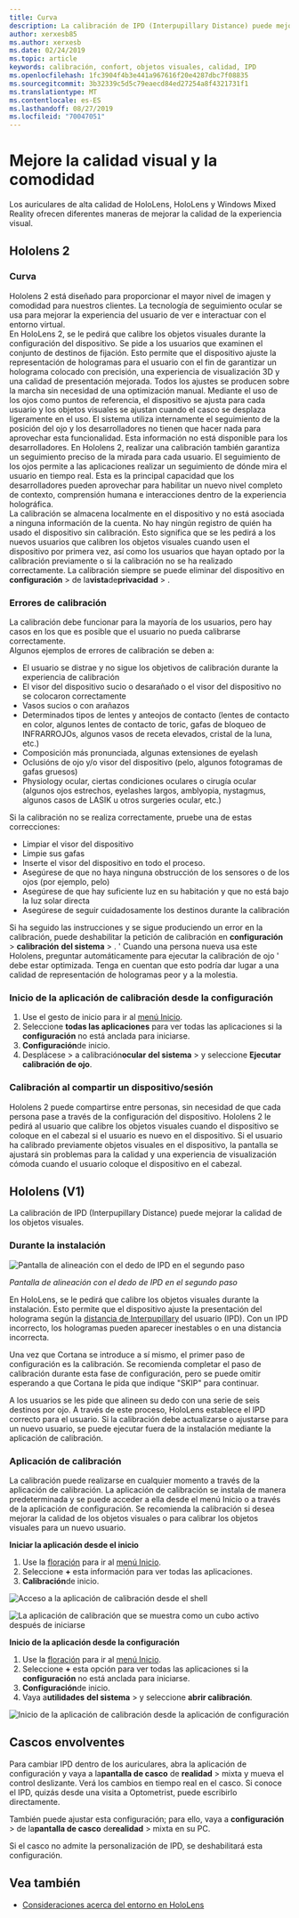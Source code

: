 ```yaml
---
title: Curva
description: La calibración de IPD (Interpupillary Distance) puede mejorar la calidad de los objetos visuales. Tanto HoloLens como Windows Mixed Reality con micrófonos que se incluyen en la realidad ofrecen maneras de personalizar IPD.
author: xerxesb85
ms.author: xerxesb
ms.date: 02/24/2019
ms.topic: article
keywords: calibración, confort, objetos visuales, calidad, IPD
ms.openlocfilehash: 1fc3904f4b3e441a967616f20e4287dbc7f08835
ms.sourcegitcommit: 3b32339c5d5c79eaecd84ed27254a8f4321731f1
ms.translationtype: MT
ms.contentlocale: es-ES
ms.lasthandoff: 08/27/2019
ms.locfileid: "70047051"
---
```

# <a name="improve-visual-quality-and-comfort"></a>Mejore la calidad visual y la comodidad
Los auriculares de alta calidad de HoloLens, HoloLens y Windows Mixed Reality ofrecen diferentes maneras de mejorar la calidad de la experiencia visual. 

## <a name="hololens-2"></a>Hololens 2

### <a name="calibration"></a>Curva

Hololens 2 está diseñado para proporcionar el mayor nivel de imagen y comodidad para nuestros clientes. La tecnología de seguimiento ocular se usa para mejorar la experiencia del usuario de ver e interactuar con el entorno virtual.  
En HoloLens 2, se le pedirá que calibre los objetos visuales durante la configuración del dispositivo. Se pide a los usuarios que examinen el conjunto de destinos de fijación. Esto permite que el dispositivo ajuste la representación de hologramas para el usuario con el fin de garantizar un holograma colocado con precisión, una experiencia de visualización 3D y una calidad de presentación mejorada. Todos los ajustes se producen sobre la marcha sin necesidad de una optimización manual. Mediante el uso de los ojos como puntos de referencia, el dispositivo se ajusta para cada usuario y los objetos visuales se ajustan cuando el casco se desplaza ligeramente en el uso. El sistema utiliza internamente el seguimiento de la posición del ojo y los desarrolladores no tienen que hacer nada para aprovechar esta funcionalidad. Esta información no está disponible para los desarrolladores. En Hololens 2, realizar una calibración también garantiza un seguimiento preciso de la mirada para cada usuario. El seguimiento de los ojos permite a las aplicaciones realizar un seguimiento de dónde mira el usuario en tiempo real. Esta es la principal capacidad que los desarrolladores pueden aprovechar para habilitar un nuevo nivel completo de contexto, comprensión humana e interacciones dentro de la experiencia holográfica.  
La calibración se almacena localmente en el dispositivo y no está asociada a ninguna información de la cuenta. No hay ningún registro de quién ha usado el dispositivo sin calibración. Esto significa que se les pedirá a los nuevos usuarios que calibren los objetos visuales cuando usen el dispositivo por primera vez, así como los usuarios que hayan optado por la calibración previamente o si la calibración no se ha realizado correctamente. La calibración siempre se puede eliminar del dispositivo en **configuración** > de la**vista**de**privacidad** > . 

### <a name="calibration-failures"></a>Errores de calibración

La calibración debe funcionar para la mayoría de los usuarios, pero hay casos en los que es posible que el usuario no pueda calibrarse correctamente.  
Algunos ejemplos de errores de calibración se deben a:
- El usuario se distrae y no sigue los objetivos de calibración durante la experiencia de calibración
- El visor del dispositivo sucio o desarañado o el visor del dispositivo no se colocaron correctamente 
- Vasos sucios o con arañazos
- Determinados tipos de lentes y anteojos de contacto (lentes de contacto en color, algunos lentes de contacto de toric, gafas de bloqueo de INFRARROJOs, algunos vasos de receta elevados, cristal de la luna, etc.)
- Composición más pronunciada, algunas extensiones de eyelash
- Oclusións de ojo y/o visor del dispositivo (pelo, algunos fotogramas de gafas gruesos)
- Physiology ocular, ciertas condiciones oculares o cirugía ocular (algunos ojos estrechos, eyelashes largos, amblyopia, nystagmus, algunos casos de LASIK u otros surgeries ocular, etc.)

Si la calibración no se realiza correctamente, pruebe una de estas correcciones: 
- Limpiar el visor del dispositivo
- Limpie sus gafas
- Inserte el visor del dispositivo en todo el proceso.
- Asegúrese de que no haya ninguna obstrucción de los sensores o de los ojos (por ejemplo, pelo) 
- Asegúrese de que hay suficiente luz en su habitación y que no está bajo la luz solar directa
- Asegúrese de seguir cuidadosamente los destinos durante la calibración

Si ha seguido las instrucciones y se sigue produciendo un error en la calibración, puede deshabilitar la petición de calibración en **configuración** > **calibración** **del sistema** > . ' Cuando una persona nueva usa este Hololens, preguntar automáticamente para ejecutar la calibración de ojo ' debe estar optimizada. Tenga en cuentan que esto podría dar lugar a una calidad de representación de hologramas peor y a la molestia.

### <a name="launching-the-calibration-app-from-settings"></a>Inicio de la aplicación de calibración desde la configuración
1. Use el gesto de inicio para ir al [menú Inicio](navigating-the-windows-mixed-reality-home.md#start-menu).
2. Seleccione **todas las aplicaciones** para ver todas las aplicaciones si la **configuración** no está anclada para iniciarse.
3. **Configuración**de inicio.
4. Desplácese > a calibración**ocular** **del sistema** > y seleccione **Ejecutar calibración de ojo**.

### <a name="calibration-when-sharing-a-devicesession"></a>Calibración al compartir un dispositivo/sesión

Hololens 2 puede compartirse entre personas, sin necesidad de que cada persona pase a través de la configuración del dispositivo. Hololens 2 le pedirá al usuario que calibre los objetos visuales cuando el dispositivo se coloque en el cabezal si el usuario es nuevo en el dispositivo. Si el usuario ha calibrado previamente objetos visuales en el dispositivo, la pantalla se ajustará sin problemas para la calidad y una experiencia de visualización cómoda cuando el usuario coloque el dispositivo en el cabezal. 


## <a name="hololens-v1"></a>Hololens (V1)

La calibración de IPD (Interpupillary Distance) puede mejorar la calidad de los objetos visuales.

### <a name="during-setup"></a>Durante la instalación

![Pantalla de alineación con el dedo de IPD en el segundo paso](images/ipd-finger-alignment-300px.jpg)<br>

*Pantalla de alineación con el dedo de IPD en el segundo paso*

En HoloLens, se le pedirá que calibre los objetos visuales durante la instalación. Esto permite que el dispositivo ajuste la presentación del holograma según la [distancia de Interpupillary](https://en.wikipedia.org/wiki/Interpupillary_distance) del usuario (IPD). Con un IPD incorrecto, los hologramas pueden aparecer inestables o en una distancia incorrecta.

Una vez que Cortana se introduce a sí mismo, el primer paso de configuración es la calibración. Se recomienda completar el paso de calibración durante esta fase de configuración, pero se puede omitir esperando a que Cortana le pida que indique "SKIP" para continuar.

A los usuarios se les pide que alineen su dedo con una serie de seis destinos por ojo. A través de este proceso, HoloLens establece el IPD correcto para el usuario. Si la calibración debe actualizarse o ajustarse para un nuevo usuario, se puede ejecutar fuera de la instalación mediante la aplicación de calibración.

### <a name="calibration-app"></a>Aplicación de calibración

La calibración puede realizarse en cualquier momento a través de la aplicación de calibración. La aplicación de calibración se instala de manera predeterminada y se puede acceder a ella desde el menú Inicio o a través de la aplicación de configuración. Se recomienda la calibración si desea mejorar la calidad de los objetos visuales o para calibrar los objetos visuales para un nuevo usuario.

**Iniciar la aplicación desde el inicio**
1. Use la [floración](gestures.md#bloom) para ir al [menú Inicio](navigating-the-windows-mixed-reality-home.md#start-menu).
2. Seleccione **+** esta información para ver todas las aplicaciones.
3. **Calibración**de inicio.

![Acceso a la aplicación de calibración desde el shell](images/calibration-shell.png)

![La aplicación de calibración que se muestra como un cubo activo después de iniciarse](images/calibration-livecube-200px.png)

**Inicio de la aplicación desde la configuración**
1. Use la [floración](gestures.md#bloom) para ir al [menú Inicio](navigating-the-windows-mixed-reality-home.md#start-menu).
2. Seleccione **+** esta opción para ver todas las aplicaciones si la **configuración** no está anclada para iniciarse.
3. **Configuración**de inicio.
4. Vaya a**utilidades** **del sistema** > y seleccione **abrir calibración**.

![Inicio de la aplicación de calibración desde la aplicación de configuración](images/calibration-settings-500px.jpg)


## <a name="immersive-headsets"></a>Cascos envolventes

Para cambiar IPD dentro de los auriculares, abra la aplicación de configuración y vaya a la**pantalla de casco** de **realidad** > mixta y mueva el control deslizante. Verá los cambios en tiempo real en el casco. Si conoce el IPD, quizás desde una visita a Optometrist, puede escribirlo directamente.

También puede ajustar esta configuración; para ello, vaya a **configuración** > de la**pantalla de casco** de**realidad** > mixta en su PC.

Si el casco no admite la personalización de IPD, se deshabilitará esta configuración.

## <a name="see-also"></a>Vea también
* [Consideraciones acerca del entorno en HoloLens](environment-considerations-for-hololens.md)
